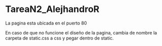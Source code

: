 # TareaN2_AlejhandroR

La pagina esta ubicada en el puerto 80

En caso de que no funcione el diseño de la pagina, cambia de nombre la carpeta de static.css a css y pegar dentro de static.
